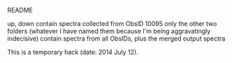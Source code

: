 README

up, down contain spectra collected from ObsID 10095 only
the other two folders (whatever I have named them because I'm being aggravatingly indecisive)
contain spectra from all ObsIDs, plus the merged output spectra

This is a temporary hack (date: 2014 July 12).
